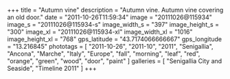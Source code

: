 +++
title = "Autumn vine"
description = "Autumn vine. Autumn vine covering an old door."
date = "2011-10-26T11:59:34"
image = "20111026@115934"
image_s = "20111026@115934-s"
image_width_s = "397"
image_height_s = "300"
image_xl = "20111026@115934-xl"
image_width_xl = "1016"
image_height_xl = "768"
gps_latitude = "43.7174066666667"
gps_longitude = "13.216845"
phototags = [ "2011-10-26", "2011-10", "2011", "Senigallia", "Ancona", "Marche", "Italy", "Europe", "fall", "morning", "leaf", "red", "orange", "green", "wood", "door", "paint" ]
galleries = [ "Senigallia City and Seaside", "Timeline 2011" ]
+++
